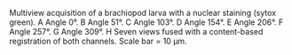 Multiview acquisition of a brachiopod larva with a nuclear staining
(sytox green). A Angle 0°. B Angle 51°. C Angle 103°. D Angle 154°. E
Angle 206°. F Angle 257°. G Angle 309°. H Seven views fused with a
content-based registration of both channels. Scale bar = 10 µm.
